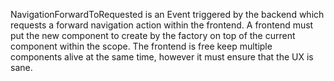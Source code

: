 NavigationForwardToRequested is an Event triggered by the backend which requests a forward navigation action within the frontend.
A frontend must put the new component to create by the factory on top of the current component within the scope.
The frontend is free keep multiple components alive at the same time, however it must ensure that the UX is sane.